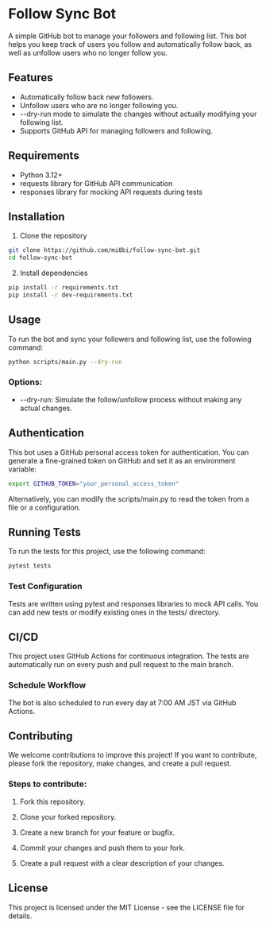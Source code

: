 # Follow Sync Bot
A simple GitHub bot to manage your followers and following list. This bot helps you keep track of users you follow and automatically follow back, as well as unfollow users who no longer follow you.

## Features

 - Automatically follow back new followers.
 - Unfollow users who are no longer following you.
 - --dry-run mode to simulate the changes without actually modifying your following list.
 - Supports GitHub API for managing followers and following.

## Requirements

 - Python 3.12+
 - requests library for GitHub API communication
 - responses library for mocking API requests during tests

## Installation

1. Clone the repository

```bash
git clone https://github.com/mi8bi/follow-sync-bot.git
cd follow-sync-bot
```

2. Install dependencies

```bash
pip install -r requirements.txt
pip install -r dev-requirements.txt
```

## Usage
To run the bot and sync your followers and following list, use the following command:

```bash
python scripts/main.py --dry-run
```

### Options:

 - --dry-run: Simulate the follow/unfollow process without making any actual changes.

## Authentication
This bot uses a GitHub personal access token for authentication. You can generate a fine-grained token on GitHub and set it as an environment variable:

```bash
export GITHUB_TOKEN="your_personal_access_token"
```

Alternatively, you can modify the scripts/main.py to read the token from a file or a configuration.

## Running Tests
To run the tests for this project, use the following command:

```bash
pytest tests
```
### Test Configuration
Tests are written using pytest and responses libraries to mock API calls. You can add new tests or modify existing ones in the tests/ directory.

## CI/CD
This project uses GitHub Actions for continuous integration. The tests are automatically run on every push and pull request to the main branch.

### Schedule Workflow
The bot is also scheduled to run every day at 7:00 AM JST via GitHub Actions.

## Contributing
We welcome contributions to improve this project! If you want to contribute, please fork the repository, make changes, and create a pull request.

### Steps to contribute:

1. Fork this repository.

2. Clone your forked repository.

3. Create a new branch for your feature or bugfix.

4. Commit your changes and push them to your fork.

5. Create a pull request with a clear description of your changes.


## License
This project is licensed under the MIT License - see the LICENSE file for details.
